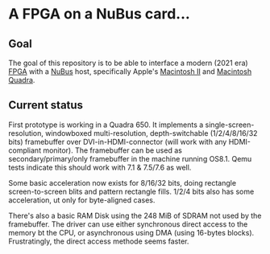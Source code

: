 # A FPGA on a NuBus card...

## Goal

The goal of this repository is to be able to interface a modern (2021 era) [FPGA](https://en.wikipedia.org/wiki/Field-programmable_gate_array) with a [NuBus](https://en.wikipedia.org/wiki/NuBus) host, specifically Apple's [Macintosh II](https://en.wikipedia.org/wiki/Macintosh_II_family) and [Macintosh Quadra](https://en.wikipedia.org/wiki/Macintosh_Quadra).

## Current status

First prototype is working in a Quadra 650. It implements a single-screen-resolution, windowboxed multi-resolution, depth-switchable (1/2/4/8/16/32 bits) framebuffer over DVI-in-HDMI-connector (will work with any HDMI-compliant monitor). The framebuffer can be used as secondary/primary/only framebuffer in the machine running OS8.1. Qemu tests indicate this should work with 7.1 & 7.5/7.6 as well.

Some basic acceleration now exists for 8/16/32 bits, doing rectangle screen-to-screen blits and pattern rectangle fills. 1/2/4 bits also has some acceleration, ut only for byte-aligned cases.

There's also a basic RAM Disk using the 248 MiB of SDRAM not used by the framebuffer. The driver can use either synchronous direct access to the memory bt the CPU, or asynchronous using DMA (using 16-bytes blocks). Frustratingly, the direct access methode seems faster.